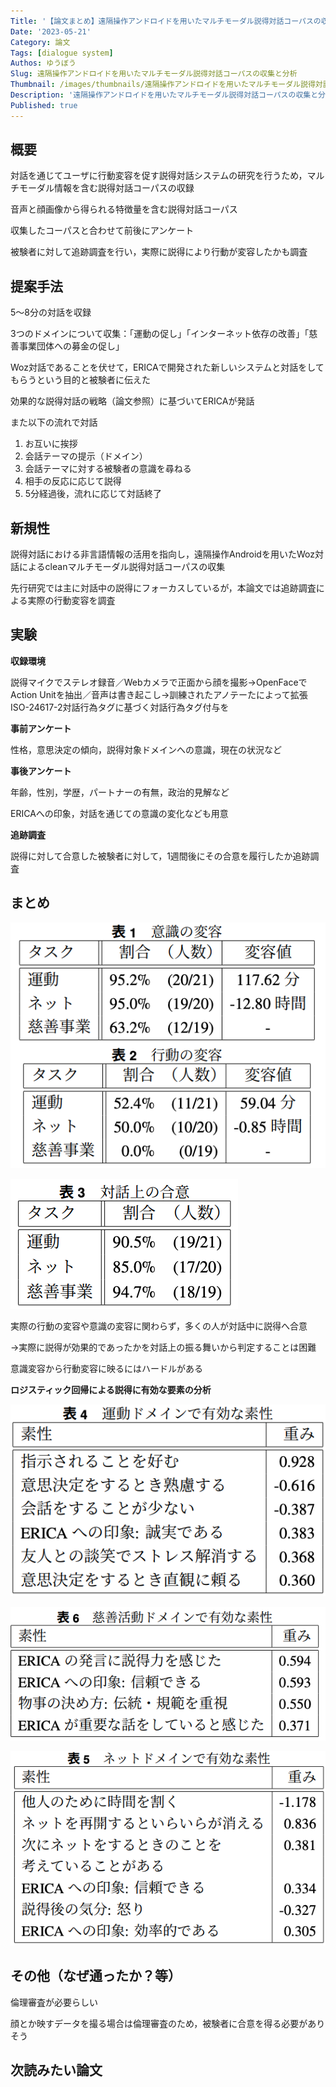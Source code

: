 ```yaml
---
Title: '【論文まとめ】遠隔操作アンドロイドを用いたマルチモーダル説得対話コーパスの収集と分析'
Date: '2023-05-21'
Category: 論文
Tags: [dialogue system]
Authos: ゆうぼう
Slug: 遠隔操作アンドロイドを用いたマルチモーダル説得対話コーパスの収集と分析
Thumbnail: /images/thumbnails/遠隔操作アンドロイドを用いたマルチモーダル説得対話コーパスの収集と分析.png
Description: '遠隔操作アンドロイドを用いたマルチモーダル説得対話コーパスの収集と分析のまとめ'
Published: true
---
```


## 概要

対話を通じてユーザに行動変容を促す説得対話システムの研究を行うため，マルチモーダル情報を含む説得対話コーパスの収録

音声と顔画像から得られる特徴量を含む説得対話コーパス

収集したコーパスと合わせて前後にアンケート

被験者に対して追跡調査を行い，実際に説得により行動が変容したかも調査

## 提案手法

5〜8分の対話を収録

3つのドメインについて収集：「運動の促し」「インターネット依存の改善」「慈善事業団体への募金の促し」



Woz対話であることを伏せて，ERICAで開発された新しいシステムと対話をしてもらうという目的と被験者に伝えた



効果的な説得対話の戦略（論文参照）に基づいてERICAが発話

また以下の流れで対話

1. お互いに挨拶
2. 会話テーマの提示（ドメイン）
3. 会話テーマに対する被験者の意識を尋ねる
4. 相手の反応に応じて説得
5. 5分経過後，流れに応じて対話終了
## 新規性

説得対話における非言語情報の活用を指向し，遠隔操作Androidを用いたWoz対話によるcleanマルチモーダル説得対話コーパスの収集

先行研究では主に対話中の説得にフォーカスしているが，本論文では追跡調査による実際の行動変容を調査

## 実験

**収録環境**

説得マイクでステレオ録音／Webカメラで正面から顔を撮影→OpenFaceでAction Unitを抽出／音声は書き起こし→訓練されたアノテーたによって拡張ISO-24617-2対話行為タグに基づく対話行為タグ付与を

**事前アンケート**

性格，意思決定の傾向，説得対象ドメインへの意識，現在の状況など

**事後アンケート**

年齢，性別，学歴，パートナーの有無，政治的見解など

ERICAへの印象，対話を通じての意識の変化なども用意

**追跡調査**

説得に対して合意した被験者に対して，1週間後にその合意を履行したか追跡調査

## まとめ

![](/images/article/遠隔操作アンドロイドを用いたマルチモーダル説得対話コーパスの収集と分析/7cq5cg9y.png)

![](/images/article/遠隔操作アンドロイドを用いたマルチモーダル説得対話コーパスの収集と分析/wndh3of8.png)

実際の行動の変容や意識の変容に関わらず，多くの人が対話中に説得へ合意

→実際に説得が効果的であったかを対話上の振る舞いから判定することは困難

意識変容から行動変容に映るにはハードルがある



**ロジスティック回帰による説得に有効な要素の分析**

![](/images/article/遠隔操作アンドロイドを用いたマルチモーダル説得対話コーパスの収集と分析/8extgsuz.png)

![](/images/article/遠隔操作アンドロイドを用いたマルチモーダル説得対話コーパスの収集と分析/nj86i4m4.png)

![](/images/article/遠隔操作アンドロイドを用いたマルチモーダル説得対話コーパスの収集と分析/6u238z1t.png)

## その他（なぜ通ったか？等）

倫理審査が必要らしい

顔とか映すデータを撮る場合は倫理審査のため，被験者に合意を得る必要がありそう

## 次読みたい論文

